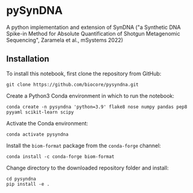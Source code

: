 # pySynDNA

A python implementation and extension of SynDNA ("a Synthetic DNA Spike-in Method for Absolute Quantification of Shotgun Metagenomic Sequencing", Zaramela et al., mSystems 2022)

## Installation

To install this notebook, first clone the repository from GitHub:

```
git clone https://github.com/biocore/pysyndna.git
```

Create a Python3 Conda environment in which to run the notebook:

```
conda create -n pysyndna 'python=3.9' flake8 nose numpy pandas pep8 pyyaml scikit-learn scipy
```

Activate the Conda environment:

```
conda activate pysyndna
```

Install the `biom-format` package from the `conda-forge` channel:

```
conda install -c conda-forge biom-format
```

Change directory to the downloaded repository folder and install:

```
cd pysyndna
pip install -e .
```
